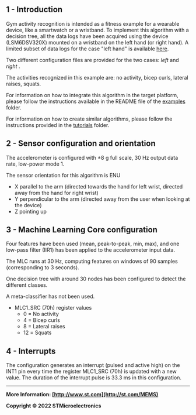 ## 1 - Introduction

Gym activity recognition is intended as a fitness example for a wearable device, like a smartwatch or a wristband.
To implement this algorithm with a decision tree, all the data logs have been acquired using the device (LSM6DSV320X) mounted on a wristband on the left hand (or right hand).  A limited subset of data logs for the case "left hand" is available [here](./datalogs/).

Two different configuration files are provided for the two cases: *left* and *right* .

The activities recognized in this example are: no activity, bicep curls, lateral raises, squats.

For information on how to integrate this algorithm in the target platform, please follow the instructions available in the README file of the [examples](../../) folder.

For information on how to create similar algorithms, please follow the instructions provided in the [tutorials](../../../tutorials) folder.

## 2 - Sensor configuration and orientation

The accelerometer is configured with ±8 g full scale, 30 Hz output data rate, low-power mode 1.

The sensor orientation for this algorithm is ENU

- X parallel to the arm (directed towards the hand for left wrist, directed away from the hand for right wrist)
- Y perpendicular to the arm (directed away from the user when looking at the device)
- Z pointing up


## 3 - Machine Learning Core configuration

Four features have been used (mean, peak-to-peak, min, max), and  one low-pass filter (IIR1) has been applied to the accelerometer input data.

The MLC runs at 30 Hz, computing features on windows of 90 samples (corresponding to 3 seconds).

One decision tree with around 30 nodes has been configured to detect the different classes.

A meta-classifier has not been used.

- MLC1_SRC (70h) register values
  - 0 = No activity
  - 4 = Bicep curls
  - 8 = Lateral raises
  - 12 = Squats


## 4 - Interrupts

The configuration generates an interrupt (pulsed and active high) on the INT1 pin every time the register MLC1_SRC (70h) is updated with a new value. The duration of the interrupt pulse is 33.3 ms in this configuration.

------

**More Information: [http://www.st.com](http://st.com/MEMS)**

**Copyright © 2022 STMicroelectronics**